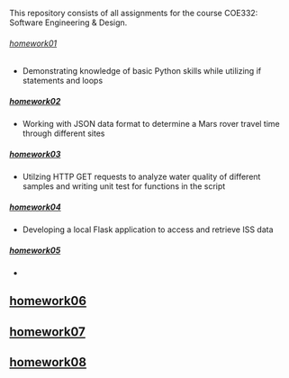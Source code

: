 This repository consists of all assignments for the course COE332: Software Engineering & Design.

###### [homework01](https://github.com/pranjaladhi/coe-332/tree/main/homework01)
- Demonstrating knowledge of basic Python skills while utilizing if statements and loops
##### [homework02](https://github.com/pranjaladhi/coe-332/tree/main/homework02)
- Working with JSON data format to determine a Mars rover travel time through different sites
##### [homework03](https://github.com/pranjaladhi/coe-332/tree/main/homework03)
- Utilzing HTTP GET requests to analyze water quality of different samples and writing unit test for functions in the script 
##### [homework04](https://github.com/pranjaladhi/coe-332/tree/main/homework04)
- Developing a local Flask application to access and retrieve ISS data
##### [homework05](https://github.com/pranjaladhi/coe-332/tree/main/homework05)
- 
## [homework06](https://github.com/pranjaladhi/coe-332/tree/main/homework06)
## [homework07](https://github.com/pranjaladhi/coe-332/tree/main/homework07)
## [homework08](https://github.com/pranjaladhi/coe-332/tree/main/homework08)